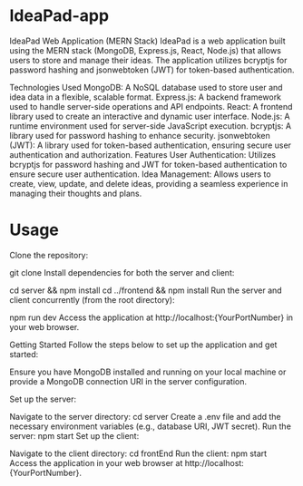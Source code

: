 # IdeaPad-app
IdeaPad Web Application (MERN Stack)
IdeaPad is a web application built using the MERN stack (MongoDB, Express.js, React, Node.js) that allows users to store and manage their ideas. The application utilizes bcryptjs for password hashing and jsonwebtoken (JWT) for token-based authentication.

Technologies Used
MongoDB: A NoSQL database used to store user and idea data in a flexible, scalable format.
Express.js: A backend framework used to handle server-side operations and API endpoints.
React: A frontend library used to create an interactive and dynamic user interface.
Node.js: A runtime environment used for server-side JavaScript execution.
bcryptjs: A library used for password hashing to enhance security.
jsonwebtoken (JWT): A library used for token-based authentication, ensuring secure user authentication and authorization.
Features
User Authentication: Utilizes bcryptjs for password hashing and JWT for token-based authentication to ensure secure user authentication.
Idea Management: Allows users to create, view, update, and delete ideas, providing a seamless experience in managing their thoughts and plans.

# Usage
Clone the repository:

git clone <repository-url>
Install dependencies for both the server and client:

cd server && npm install
cd ../frontend && npm install
Run the server and client concurrently (from the root directory):

npm run dev
Access the application at http://localhost:{YourPortNumber} in your web browser.

Getting Started
Follow the steps below to set up the application and get started:

Ensure you have MongoDB installed and running on your local machine or provide a MongoDB connection URI in the server configuration.

Set up the server:

Navigate to the server directory: cd server
Create a .env file and add the necessary environment variables (e.g., database URI, JWT secret).
Run the server: npm start
Set up the client:

Navigate to the client directory: cd frontEnd
Run the client: npm start
Access the application in your web browser at http://localhost:{YourPortNumber}.

